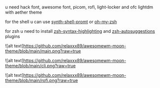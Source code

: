 u need hack font, awesome font, picom, rofi, light-locker and ofc lightdm with aether theme

for the shell u can use [synth-shell-promt](https://github.com/andresgongora/synth-shell-prompt) or [oh-my-zsh](https://github.com/ohmyzsh/ohmyzsh)

for zsh u need to install [zsh-syntax-highlighting](https://github.com/zsh-users/zsh-syntax-highlighting) and [zsh-autosuggestions](https://github.com/zsh-users/zsh-autosuggestions) plugins


![alt text]https://github.com/relaxxx89/awesomewm-moon-theme/blob/main/main.png?raw=true


![alt text]https://github.com/relaxxx89/awesomewm-moon-theme/blob/main/cli.png?raw=true


![alt text]https://github.com/relaxxx89/awesomewm-moon-theme/blob/main/rofi.png?raw=true
